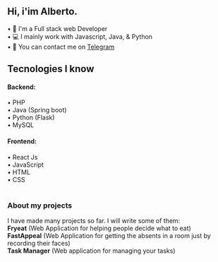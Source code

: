 ## Hi, i'im Alberto.</h1>

• 📑 I'm a Full stack web Developer<br>
• 💻 I mainly work with Javascript, Java, & Python<br>
• 💭 You can contact me on [Telegram](https://t.me/albedim)<br>

### <h2>Tecnologies I know</h2>

  #### Backend:<br>
  • PHP<br>
  • Java (Spring boot)<br>
  • Python (Flask)<br>
  • MySQL<br>
  
  #### Frontend:<br>
  • React Js<br>
  • JavaScript<br>
  • HTML<br>
  • CSS<br><br>
  
 ### About my projects
 I have made many projects so far. I will write some of them: <br>
 **Fryeat** (Web Application for helping people decide what to eat)<br>
 **FastAppeal** (Web Application for getting the absents in a room just by recording their faces)<br>
 **Task Manager** (Web application for managing your tasks)
 
 
